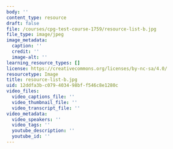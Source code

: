 ```yaml
---
body: ''
content_type: resource
draft: false
file: /courses/cpg-test-course-1759/resource-list-b.jpg
file_type: image/jpeg
image_metadata:
  caption: ''
  credit: ''
  image-alt: ''
learning_resource_types: []
license: https://creativecommons.org/licenses/by-nc-sa/4.0/
resourcetype: Image
title: resource-list-b.jpg
uid: 12ddfa3b-c079-4034-98bf-f546c8e1280c
video_files:
  video_captions_file: ''
  video_thumbnail_file: ''
  video_transcript_file: ''
video_metadata:
  video_speakers: ''
  video_tags: ''
  youtube_description: ''
  youtube_id: ''
---
```


